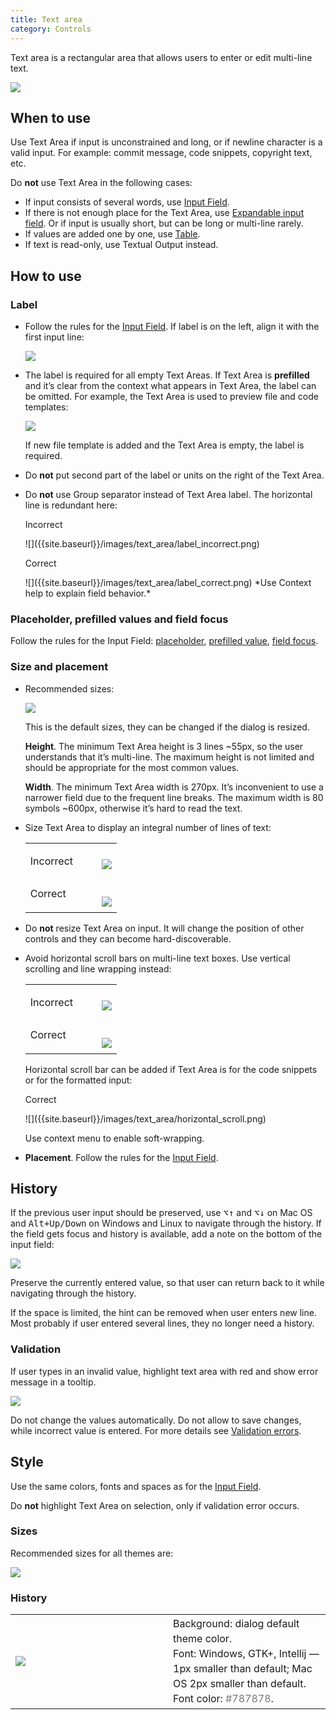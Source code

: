 ```yaml
---
title: Text area
category: Controls
---
```


Text area is a rectangular area that allows users to enter or edit multi-line text.

![]({{site.baseurl}}/images/text_area/text_area_example.png)

## When to use

Use Text Area if input is unconstrained and long, or if newline character is a valid input. For example: commit message, code snippets, copyright text, etc.

Do **not** use Text Area in the following cases:

* If input consists of several words, use [Input Field]({{site.baseurl}}/controls/input_field).
* If there is not enough place for the Text Area, use [Expandable input field]({{site.baseurl}}/controls/input_field#input-field-types). Or if input is usually short, but can be long or multi-line rarely.
* If values are added one by one, use [Table]({{site.baseurl}}/controls/table/).
* If text is read-only, use Textual Output instead.

[comment]: <> (TODO: add link to Textual Output)



## How to use

### Label

* Follow the rules for the [Input Field]({{site.baseurl}}/controls/input_field/). If label is on the left, align it with the first input line:

    ![]({{site.baseurl}}/images/text_area/label.png)

* The label is required for all empty Text Areas. If Text Area is **prefilled** and it’s clear from the context what appears in Text Area, the label can be omitted. For example, the Text Area is used to preview file and code templates:

    ![]({{site.baseurl}}/images/text_area/no_label.png)

    If new file template is added and the Text Area is empty, the label is required.

* Do **not** put second part of the label or units on the right of the Text Area.

* Do **not** use Group separator instead of Text Area label. The horizontal line is redundant here:
    <p class="label incorrect">Incorrect</p> 
    ![]({{site.baseurl}}/images/text_area/label_incorrect.png)
    
    <p class="label correct">Correct</p> 
    ![]({{site.baseurl}}/images/text_area/label_correct.png)
    *Use Context help to explain field behavior.*


### Placeholder, prefilled values and field focus

Follow the rules for the Input Field: [placeholder]({{site.baseurl}}/controls/input_field#placeholder), [prefilled value]({{site.baseurl}}/controls/input_field#prefilled-value), [field focus]({{site.baseurl}}/controls/input_field#field-focus).


### Size and placement

* Recommended sizes:

    ![]({{site.baseurl}}/images/text_area/size_1.png)

    This is the default sizes, they can be changed if the dialog is resized.

    **Height**. The minimum Text Area height is 3 lines ~55px, so the user understands that it’s multi-line. The maximum height is not limited and should be appropriate for the most common values.

    **Width**. The minimum Text Area width is 270px. It’s inconvenient to use a narrower field due to the frequent line breaks. The maximum width is 80 symbols ~600px, otherwise it’s hard to read the text.

* Size Text Area to display an integral number of lines of text:

    <table>
        <tr>
            <td> <p class="label incorrect">Incorrect</p> </td>
            <td> <img src="{{site.baseurl}}/images/text_area/size_2.png" style="margin-bottom: -10px; margin-left: 30px"> </td>         
        </tr>
        <tr>
            <td> <p class="label correct" style="margin-top: 10px;">Correct</p> </td>
            <td> <img src="{{site.baseurl}}/images/text_area/size_3.png" style="margin-top: 10px; margin-left: 30px; margin-bottom: -10px"> </td>
        </tr>
    </table>


* Do **not** resize Text Area on input. It will change the position of other controls and they can become hard-discoverable.

* Avoid horizontal scroll bars on multi-line text boxes. Use vertical scrolling and line wrapping instead:

    <table>
        <tr>
            <td> <p class="label incorrect">Incorrect</p> </td>
            <td> <img src="{{site.baseurl}}/images/text_area/size_4.png" style="margin-bottom: -10px; margin-left: 30px"> </td>         
        </tr>
        <tr>
            <td> <p class="label correct" style="margin-top: 10px;">Correct</p> </td>
            <td> <img src="{{site.baseurl}}/images/text_area/size_5.png" style="margin-top: 10px; margin-left: 30px; margin-bottom: -10px"> </td>
        </tr>
    </table>

    Horizontal scroll bar can be added if Text Area is for the code snippets or for the formatted input:

    <p class="label correct">Correct</p>
    ![]({{site.baseurl}}/images/text_area/horizontal_scroll.png)
    
    Use context menu to enable soft-wrapping.

* **Placement**. Follow the rules for the [Input Field]({{site.baseurl}}/controls/input_field).


## History

If the previous user input should be preserved, use <kbd>⌥↑</kbd> and <kbd>⌥↓</kbd> on Mac OS and <kbd>Alt+Up/Down</kbd> on Windows and Linux to navigate through the history. If the field gets focus and history is available, add a note on the bottom of the input field:

![]({{site.baseurl}}/images/text_area/history.png)

Preserve the currently entered value, so that user can return back to it while navigating through the history.

If the space is limited, the hint can be removed when user enters new line. Most probably if user entered several lines, they no longer need a history.


### Validation

If user types in an invalid value, highlight text area with red and show error message in a tooltip.

![]({{site.baseurl}}/images/text_area/error.png)

Do not change the values automatically. Do not allow to save changes, while incorrect value is entered. For more details see [Validation errors]({{site.baseurl}}/principles/validation_errors/).


## Style
Use the same colors, fonts and spaces as for the [Input Field]({{site.baseurl}}/controls/input_field/).

Do **not** highlight Text Area on selection, only if validation error occurs.

### Sizes

Recommended sizes for all themes are:

![]({{site.baseurl}}/images/text_area/sizes.png)

### History

<table>
<col width="50%">
<tr>
    <td> <img src="{{site.baseurl}}/images/text_area/style_history.png" style="margin: 0"> </td> 
    <td style="line-height: 24px"> Background: dialog default theme color. <br /> 
         Font: Windows, GTK+, Intellij — 1px smaller than default; Mac OS 2px smaller than default.<br /> 
         Font color: <span style="color:#787878">#787878</span>. </td>         
</tr>
</table>






